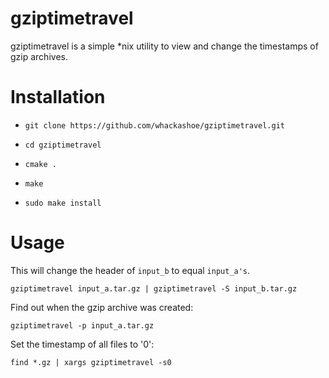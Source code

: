 gziptimetravel
================

gziptimetravel is a simple \*nix utility to view and change the timestamps of gzip archives.

Installation
============

* `git clone https://github.com/whackashoe/gziptimetravel.git`

* `cd gziptimetravel`

* `cmake .`

* `make`

* `sudo make install`

Usage
=====

This will change the header of `input_b` to equal `input_a's`.

```gziptimetravel input_a.tar.gz | gziptimetravel -S input_b.tar.gz```


Find out when the gzip archive was created:

```gziptimetravel -p input_a.tar.gz```

Set the timestamp of all files to '0':

```find *.gz | xargs gziptimetravel -s0```
